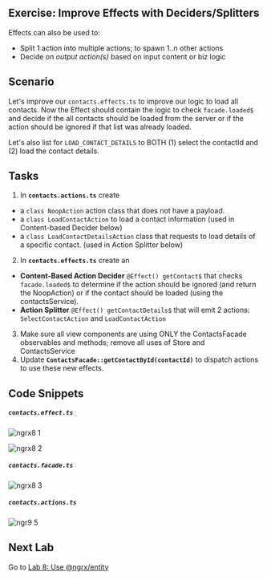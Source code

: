 
## Exercise: Improve Effects with Deciders/Splitters

Effects can also be used to:
  * Split 1 action into multiple actions; to spawn 1..n other actions
  * Decide on *output action(s)* based on input content or biz logic
  
## Scenario

Let's improve our `contacts.effects.ts` to improve our logic to load all contacts. Now the Effect should contain the logic to check `facade.loaded$` and decide if the all contacts should be loaded from the server or if the action should be ignored if that list was already loaded.

Let's also list for `LOAD_CONTACT_DETAILS` to BOTH (1) select the contactId and (2) load the contact details.
 

## Tasks

1. In **`contacts.actions.ts`** create 
  * a `class NoopAction` action class that does not have a payload.
  * a `class LoadContactAction` to load a contact information (used in Content-based Decider below)
  * a `class LoadContactDetailsAction` class that requests to load details of a specific contact. (used in Action Splitter below)
2. In **`contacts.effects.ts`** create an 
  * **Content-Based Action Decider** `@Effect() getContact$` that checks `facade.loaded$` to determine if the action should be ignored (and return the NoopAction) or if the contact should be loaded (using the contactsService).
  * **Action Splitter** `@Effect() getContactDetails$` that will emit 2 actions: `SelectContactAction` and `LoadContactAction` 
3. Make sure all view components are using ONLY the ContactsFacade observables and methods; remove all uses of Store and ContactsService
4. Update **`ContactsFacade::getContactById(contactId)`** to dispatch actions to use these new effects.

## Code Snippets

##### `contacts.effect.ts`

![ngrx8 1](https://user-images.githubusercontent.com/210413/47187879-44ef0080-d392-11e8-9785-20f3a7ff732b.jpg)

![ngrx8 2](https://user-images.githubusercontent.com/210413/47187878-44566a00-d392-11e8-9c9d-b1dd41ab7204.jpg)

##### `contacts.facade.ts`

![ngrx8 3](https://user-images.githubusercontent.com/210413/47188227-b7acab80-d393-11e8-9b21-9e578ed13a03.jpg)

##### `contacts.actions.ts`

![ngr9 5](https://user-images.githubusercontent.com/210413/47195653-497adf80-d3b9-11e8-94d1-ec50cb0616e5.jpg)


## Next Lab

Go to [Lab 8: Use @ngrx/entity](step-9-use-ngrx-entity.md)
